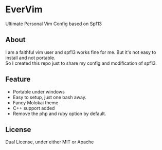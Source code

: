 # EverVim
Ultimate Personal Vim Config based on Spf13

## About
I am a faithful vim user and spf13 works fine for me. But it's not easy to install and not portable.  
So I created this repo just to share my config and modification of spf13.  

## Feature
- Portable under windows
- Easy to setup, just one bash away.
- Fancy Molokai theme
- C++ support added
- Remove the php and ruby option by default.


## License
Dual License, under either MIT or Apache
